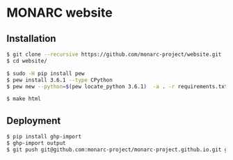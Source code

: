 MONARC website
==============

Installation
------------

```bash
$ git clone --recursive https://github.com/monarc-project/website.git
$ cd website/

$ sudo -H pip install pew
$ pew install 3.6.1 --type CPython
$ pew new --python=$(pew locate_python 3.6.1)  -a . -r requirements.txt monarc-website

$ make html
```

Deployment
----------

```bash
$ pip install ghp-import
$ ghp-import output
$ git push git@github.com:monarc-project/monarc-project.github.io.git gh-pages:master
```
